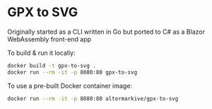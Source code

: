 # GPX to SVG

Originally started as a CLI written in Go but ported to C# as a Blazor WebAssembly front-end app

To build & run it locally:

```bash
docker build -t gpx-to-svg .
docker run --rm -it -p 8080:80 gpx-to-svg
```

To use a pre-built Docker container image:

```bash
docker run --rm -it -p 8080:80 altermarkive/gpx-to-svg
```
